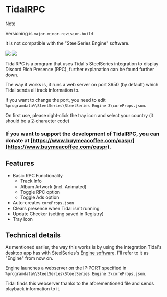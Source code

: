 # TidalRPC

> [!NOTE]
> Versioning is `major.minor.revision.build`
> 
> It is not compatible with the "SteelSeries Engine" software.

![](https://user-images.githubusercontent.com/42980888/212440251-2c1ffe55-b132-4966-8327-88e86f46d8f5.png)
![](https://user-images.githubusercontent.com/42980888/212440257-ef827b46-06bf-44de-a165-024fa9b992b9.png)

TidalRPC is a program that uses Tidal's SteelSeries integration to display Discord Rich Presence (RPC), further explanation can be found further down.

The way it works is, it runs a web server on port 3650 (by default) which Tidal sends all track information to.

If you want to change the port, you need to edit `%programdata%\SteelSeries\SteelSeries Engine 3\coreProps.json`.

On first use, please right-click the tray icon and select your country (it should be a 2-character code)

### If you want to support the development of TidalRPC, you can donate at [https://www.buymeacoffee.com/caspr](https://www.buymeacoffee.com/caspr).

## Features

- Basic RPC Functionality
  - Track Info
  - Album Artwork (incl. Animated)
  - Toggle RPC option
  - Toggle Ads option
- Auto-creates `coreProps.json`
- Clears presence when Tidal isn't running
- Update Checker (setting saved in Registry)
- Tray Icon


## Technical details

As mentioned earlier, the way this works is by using the integration Tidal's desktop app has with SteelSeries's [Engine software](https://steelseries.com/gg/engine). I'll refer to it as "Engine" from now on.

Engine launches a webserver on the IP:PORT specified in `%programdata%\SteelSeries\SteelSeries Engine 3\coreProps.json`.

Tidal finds this webserver thanks to the aforementioned file and sends playback information to it.

